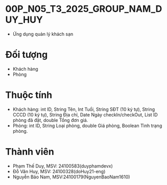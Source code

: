 # 00P_N05_T3_2025_GROUP_NAM_DUY_HUY
- Ứng dụng quản lý khách sạn

# Đối tượng
- Khách hàng
- Phòng

# Thuộc tính
- Khách hàng: int ID, String Tên, Int Tuổi, String SĐT (10 ký tự), String CCCD (10 ký tự), String Địa chỉ, Date Ngày checkIn/checkOut, List ID phòng đã đặt, double Tổng đơn giá.
- Phòng: int ID, String Loại phòng, double Giá phòng, Boolean Tình trạng phòng.

# Thành viên
- Phạm Thế Duy, MSV: 24100583(duyphamdevx)
- Đỗ Văn Huy, MSV: 24100328(doHuy21-eng)
- Nguyễn Bảo Nam, MSV:24100179(NguyenBaoNam1610)
